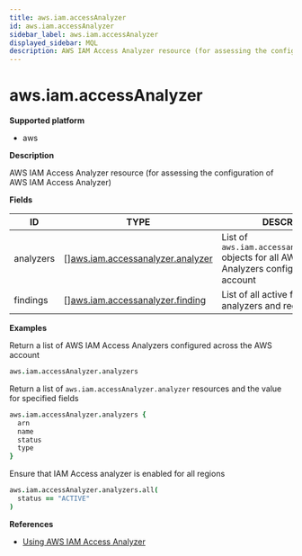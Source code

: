 ```yaml
---
title: aws.iam.accessAnalyzer
id: aws.iam.accessAnalyzer
sidebar_label: aws.iam.accessAnalyzer
displayed_sidebar: MQL
description: AWS IAM Access Analyzer resource (for assessing the configuration of AWS IAM Access Analyzer)
---
```


# aws.iam.accessAnalyzer

**Supported platform**

- aws

**Description**

AWS IAM Access Analyzer resource (for assessing the configuration of AWS IAM Access Analyzer)

**Fields**

| ID        | TYPE                                                                            | DESCRIPTION                                                                                                      |
| --------- | ------------------------------------------------------------------------------- | ---------------------------------------------------------------------------------------------------------------- |
| analyzers | &#91;&#93;[aws.iam.accessanalyzer.analyzer](aws.iam.accessanalyzer.analyzer.md) | List of `aws.iam.accessanalyzer.analyzer` objects for all AWS IAM Access Analyzers configured within the account |
| findings  | &#91;&#93;[aws.iam.accessanalyzer.finding](aws.iam.accessanalyzer.finding.md)   | List of all active findings for all analyzers and regions                                                        |

**Examples**

Return a list of AWS IAM Access Analyzers configured across the AWS account

```coffee
aws.iam.accessAnalyzer.analyzers
```

Return a list of `aws.iam.accessAnalyzer.analyzer` resources and the value for specified fields

```coffee
aws.iam.accessAnalyzer.analyzers {
  arn
  name
  status
  type
}
```

Ensure that IAM Access analyzer is enabled for all regions

```coffee
aws.iam.accessAnalyzer.analyzers.all(
  status == "ACTIVE"
)
```

**References**

- [Using AWS IAM Access Analyzer](https://docs.aws.amazon.com/IAM/latest/UserGuide/what-is-access-analyzer.html)
